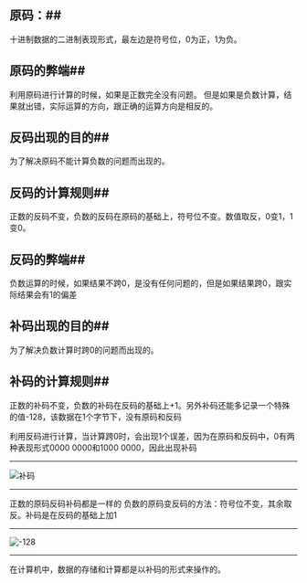 ## 原码：##
十进制数据的二进制表现形式，最左边是符号位，0为正，1为负。
## 原码的弊端##
利用原码进行计算的时候，如果是正数完全没有问题。
但是如果是负数计算，结果就出错，实际运算的方向，跟正确的运算方向是相反的。

## 反码出现的目的##
为了解决原码不能计算负数的问题而出现的。
## 反码的计算规则##
正数的反码不变，负数的反码在原码的基础上，符号位不变。数值取反，0变1，1变0。
## 反码的弊端##
负数运算的时候，如果结果不跨0，是没有任何问题的，但是如果结果跨0，跟实际结果会有1的偏差

## 补码出现的目的##
为了解决负数计算时跨0的问题而出现的。
## 补码的计算规则##
正数的补码不变，负数的补码在反码的基础上+1。另外补码还能多记录一个特殊的值-128，该数据在1个字节下，没有原码和反码

利用反码进行计算，当计算跨0时，会出现1个误差，因为在原码和反码中，0有两种表现形式0000 0000和1000 0000，因此出现补码

---
![补码](http://m.qpic.cn/psc?/V51UtlER36fYng45Fb5k3ktWYR4BINB0/ruAMsa53pVQWN7FLK88i5ujMf279M84jLSb5B*y9L.55QmJmDN2dwrGAprRjVtut*kToIiX45fy.xZ9DTyNv0KXdMBXmjrNL7Z4q.FBrduM!/mnull&bo=GQNsAQAAAAADB1U!&rf=photolist&t=5)

---
正数的原码反码补码都是一样的
负数的原码变反码的方法：符号位不变，其余取反。补码是在反码的基础上加1

---
![-128](http://m.qpic.cn/psc?/V51UtlER36fYng45Fb5k3ktWYR4BINB0/ruAMsa53pVQWN7FLK88i5qXZqrSiuSXOtt5*smLa59Y.MVtYfKTryDqu8NUs2tRnPpd0C0SuH2V8w3yPlzHqdHFpH1r21SkyXYb.D7M2Jas!/mnull&bo=8QfeAwAAAAABBws!&rf=photolist&t=5)

---
在计算机中，数据的存储和计算都是以补码的形式来操作的。
